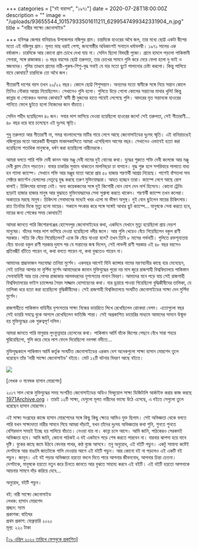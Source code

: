 +++
categories = ["বই বারান্দা", "১৯৭১"]
date = 2020-07-28T18:00:00Z
description = ""
image = "/uploads/93655544_10157933501611211_6299547499342331904_n.jpg"
title = "নারীর সাক্ষ্যে জেনোসাইড"

+++
হবিগঞ্জ জেলার বানিয়াচঙ উপজেলার নজিপুর গ্রাম। চারদিকে হাওরের অথৈ জল, তার মধ্যে ছোট্ট একটা দ্বীপের মতো এই নজিপুর গ্রাম। মূলত মাছ ধরাই পেশা, জনগোষ্ঠীর অধিকাংশই সনাতন ধর্মাবলম্বী। ১৯৭১ সালের এক বর্ষাকাল। চারদিকে আর কোনো গ্রাম চোখে দেখা যায় না। সেদিন ছিলো বিষহরী পুজো। গ্রামে হামলে পড়লো পাকিস্তানী সেনারা, সঙ্গে রাজাকার। ৬ বছর বয়সের ছোট্ট তরুলতা, তার চোখের সামনে গুলি করে মেরে ফেলা হলো দু ভাই ও স্বজনদের। গুলির তাণ্ডবে গ্রামের নারী-পুরুষ-শিশু-বৃদ্ধ সবাই যে যার মতো ছুটে পালানোর চেষ্টা করলো। কিন্তু পালিয়ে যাবে কোথায়? চারদিকে তো অথৈ জল।  
  
গীতারাণী দাশের বয়স তখন ২০/২২ বছর। কোলে ছোট্ট শিশুসন্তান। অন্যদের মতো স্বামীকে সঙ্গে নিয়ে সন্তান কোলে তিনিও নৌকায় আশ্রয় নিয়েছিলেন। সেখানেও গুলি হলো। গুলিতে উড়ে গেলো কোলের সন্তানের মাথার খুলি! কিন্তু কান্নার বা শোকেরও অবসর কোথায়? স্বামী স্ত্রী দুজনের হাতে পায়েই লেগেছে গুলি। আদরের মৃত সন্তানকে হাওরের পানিতে ফেলে ছুটতে হলো নিজেদের জান বাঁচাতে।  
  
সেদিন শহীদ হয়েছিলেন ৪০ জন। সবার লাশ ভাসিয়ে দেওয়া হয়েছিলো হাওরের জলে! সেই তরুলতা, সেই গীতারাণী... ৪৮ বছর ধরে বয়ে চলেছেন এই দুঃসহ স্মৃতি।  
  
শুধু তরুলতা আর গীতারাণী না, সমগ্র বাংলাদেশের মাটির গায়ে লেগে আছে জেনোসাইডের দুঃসহ স্মৃতি। এই বানিয়াচঙেই নজিপুরের মতো আরেকটি দ্বীপগ্রাম মাকালকান্দিতে আমরা এসেছিলাম আগের বছর। সেখানেও এভাবেই হত্যা করা হয়েছিলো শতাধিক মানুষকে, ধর্ষণ করা হয়েছিলো নারীদেরকে।  
  
আমরা বলতে পারি শক্তি দেবী কানন আর মঞ্জু দেবী নামের দুই বোনের কথা। যুদ্ধের শুরুতে শক্তি দেবী কলেজে আর মঞ্জু দেবী ক্লাস টেনে পড়তেন। বাবার চাকরির সুবাদে থাকতেন মালনিছড়া চা বাগানে। যুদ্ধ শুরু হলে সপরিবারে পালাতে বাধ্য হন শ্যালা ক্যাম্পে। সেখানে শক্তি আর মঞ্জুর মতো আরো প্রায় ৫০ হাজার শরণার্থী আশ্রয় নিয়েছে। পাশেই বাঁশতলা সাব সেক্টরে ক্যাপ্টেন হেলালের নেতৃত্বে যুদ্ধ করছে তরুণ মুক্তিযোদ্ধারা। আহত হচ্ছেন তারা। ক্যাম্পে লেগে আছে রোগ বালাই। চিকিৎসার ব্যাবস্থা নেই। অন্য কয়েকজনের সঙ্গে দুই কিশোরী বোন যোগ দেন নার্স হিসেবে। কোনো ট্রেনিং ছাড়াই হাজার হাজার মানুষ আর যুদ্ধাহত মুক্তিযোদ্ধাদের সেবা সুশ্রুষা করতে থাকেন। শরণার্থী ক্যাম্পে তখন কলেরা। অকাতরে মরছে মানুষ। চিকিৎসা সেবাদানের মধ্যেই খবর এলো মা ভীষণ অসুস্থ। দুই বোন ছুটলেন মায়ের চিকিৎসায়। রাত তিনটার দিকে মৃত্যু হলো মায়ের। সকালে সৎকার করে সঙ্গে সঙ্গেই আবার ছুট ক্যাম্পে... মানুষকে সেবা করতে হবে, মায়ের জন্য শোকের সময় কোথায়?!  
  
আমরা জানতে পারি কিশোরগঞ্জের হোসেনপুর জেনোসাইডের কথা, একদিনে যেখানে মৃত্যু হয়েছিলো প্রায় দেড়শ মানুষের। যাঁদের সবার লাশ ভাসিয়ে দেওয়া হয়েছিলো নদীর জলে। আর গুলি খেয়েও বেঁচে গিয়েছিলেন বকুল রাণী সরকার। সত্যি কি বেঁচে গিয়েছিলেন? একে কি বেঁচে যাওয়া বলে? তখন তিনি ৮ মাসের গর্ভবতী। গুলিতে রক্তশূন্যতায় বেঁচে যাওয়া বকুল রাণী সরকার দুমাস পর যে সন্তানের জন্ম দিলেন, সেই লাভলী রাণী সরকার এই ৪৮ বছর বয়সেও প্রতিবন্ধী! হাঁটতে পারেন না, কথা বলতে পারেন না, কথা বুঝতেও পারেন না।  
  
আমাদের শ্রদ্ধাভাজন সহযোদ্ধা তানিয়া মুর্শেদ। একবছর আগেই যিনি ক্যান্সার নামের মরণব্যাধীর কাছে হার মেনেছেন, সেই তানিয়া আপার মা মুর্শিদা মুর্শেদ আমাদেরকে জানান মুক্তিযুদ্ধের পুরো নয় মাস জুরে রাজশাহী বিশ্ববিদ্যালয়ে পাকিস্তান সেনাবাহিনী আর তার দোসর রাজাকার আলবদরদের নৃশংসতার নানান বিবরণ। আমাদের মনে পড়ে যায় সেই রাজশাহী বিশ্ববিদ্যালয়ের ভাইস চ্যান্সেলর সৈয়দ সাজ্জাদ হোসায়েনের কথা। যার ড্রয়ারে পাওয়া গিয়েছিলো বুদ্ধিজীবীদের তালিকা, যে তালিকা ধরে হত্যা করা হয়েছিলো বুদ্ধিজীবীদের। সেই রাজশাহী বিশ্ববিদ্যালয়ে সংঘটিত জেনোসাইডের সাক্ষ্য দেন মুর্শিদা মুর্শেদ।  
  
রাজশাহীতে পাকিস্তান বাহিনীর নৃশংসতার সাক্ষ্য নিজের ডায়রিতে লিখে রেখেছিলেন রোকেয়া বেগম। এতোগুলো বছর সেই ডায়রি সযত্নে বুকে আগলে রেখেছিলেন ভাতিজি শান্তা। সেই অপ্রকাশিত ডায়েরির মাধ্যমে আমাদের সামনে উন্মুক্ত হয় মুক্তিযুদ্ধের এক গুরুত্বপূর্ণ দলিল।  
  
আমরা জানতে পারি মাগুরার লুৎফুন্নাহার হেলেনের কথা। পাকিস্তান আর্মি যাঁকে জিপের পেছনে বেঁধে সারা শহরে ঘুরিয়েছিলো, গুলি করে মেরে লাশ ফেলে দিয়েছিলো নবগঙ্গা নদীতে...  
  
মুক্তিযুদ্ধকালে পাকিস্তান আর্মি কর্তৃক সংঘটিত জেনোসাইডের এরকম বেশ অনেকগুলো সাক্ষ্য হাসান মোরশেদ তুলে ধরেছেন তাঁর ‘নারী সাক্ষ্যে জেনোসাইড’ বইয়ে। মোট ১২টি ঘটনার বিবরণ আছে বইতে।  
  
![](/uploads/94889259_10157868474605783_3769210801584340992_o.jpg)

\[লেখক ও গবেষক হাসান মোরশেদ\]

২০১৭ সাল থেকে মুক্তিযুদ্ধের সময় সংগঠিত জেনোসাইডের অডিও ভিজ্যুয়াল সাক্ষ্য ডিজিটালি আর্কাইভ করার কাজ করছে [1971Archive.org](http://1971archive.org/?fbclid=IwAR1qxP-TyjOlAauErRig8xKxjaxp2eWshkv3sQaGVRpHmkLcKP1RzbBSvDI) । তারই ১২টি সাক্ষ্য, যেগুলো মূলত নারীদের ভাষ্যে উঠে এসেছে, এ বইতে সেগুলো তুলে ধরেছেন হাসান মোরশেদ।  
  
এই সাক্ষ্য সংগ্রহের কাজে হাসান মোরশেদের সঙ্গে কিছু কিছু ক্ষেত্রে আমিও যুক্ত ছিলাম। সেই অভিজ্ঞতা থেকে বলতে পারি যখন সাক্ষ্যদাতা নারীর সামনে গিয়ে আমরা দাঁড়াই, যখন তাঁদের দুঃসহ অভিজ্ঞতার কথা শুনি, শুনতে শুনতে বেশিরভাগ সময়ই ইচ্ছে হয় পালিয়ে বাঁচতে। নেওয়া যায় না। কান্না চলে আসে। আমি জানি, পাঠকেরও সেরকমই অভিজ্ঞতা হবে। আমি জানি, কোনো পাঠকই এ বই একটানে পড়ে শেষ করতে পারবেন না। বারবার ঝাপসা হয়ে যাবে দৃষ্টি। বুকের কাছে জমে উঠবে বেদনার পাথর, কণ্ঠ বুজে আসবে। তবু অনুরোধ, এই বইটি পড়ুন। একটু সামান্য কষ্টেই দেশটাকে আর বাঙালি জাতটাকে গালি দেওয়ার আগে এই বইটি পড়ুন। আর কোনো বই না পড়লেও এই একটি বই পড়ুন। জানুন। এই বই পড়ার অভিজ্ঞতা হয়তো বদলে দিতে পারে আপনার জীবনবোধ, আপনার চিন্তা চেতনা। দেশটাকে, মানুষকে হয়তো নতুন করে চিনতে জানতে আর বুঝতে সাহায্য করবে এই বইটি। এই বইটি হয়তো আপনাকে আয়নার সামনে দাঁড় করিয়ে দেবে...  
  
অনুরোধ, বইটি পড়ুন।  
  
বই: নারী সাক্ষ্যে জেনোসাইড  
লেখক: হাসান মোরশেদ  
প্রচ্ছদ: স্যাম  
প্রকাশক: বাতিঘর  
প্রথম প্রকাশ: ফেব্রুয়ারি ২০২০  
মূল্য: ২২০ টাকা

[\[১৯ এপ্রিল ২০২০ তারিখে ফেসবুকে প্রকাশিত\]](https://www.facebook.com/photo.php?fbid=10157933501606211&set=a.10157874807236211&type=3&theater)